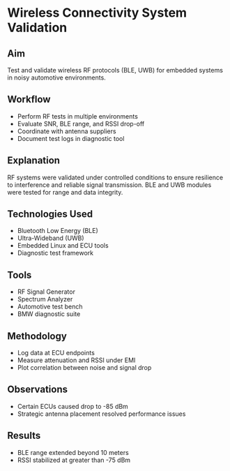 # Wireless Connectivity System Validation

## Aim
Test and validate wireless RF protocols (BLE, UWB) for embedded systems in noisy automotive environments.

## Workflow
- Perform RF tests in multiple environments
- Evaluate SNR, BLE range, and RSSI drop-off
- Coordinate with antenna suppliers
- Document test logs in diagnostic tool

## Explanation
RF systems were validated under controlled conditions to ensure resilience to interference and reliable signal transmission. BLE and UWB modules were tested for range and data integrity.

## Technologies Used
- Bluetooth Low Energy (BLE)
- Ultra-Wideband (UWB)
- Embedded Linux and ECU tools
- Diagnostic test framework

## Tools
- RF Signal Generator
- Spectrum Analyzer
- Automotive test bench
- BMW diagnostic suite

## Methodology
- Log data at ECU endpoints
- Measure attenuation and RSSI under EMI
- Plot correlation between noise and signal drop

## Observations
- Certain ECUs caused drop to -85 dBm
- Strategic antenna placement resolved performance issues

## Results
- BLE range extended beyond 10 meters
- RSSI stabilized at greater than -75 dBm
